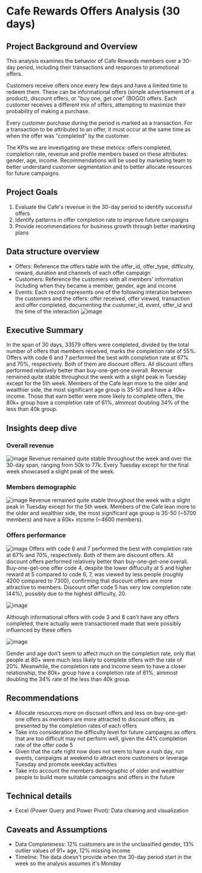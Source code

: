 # Cafe Rewards Offers Analysis (30 days)

## Project Background and Overview
This analysis examines the behavior of Cafe Rewards members over a 30-day period, including their transactions and responses to promotional offers.

Customers receive offers once every few days and have a limited time to redeem them. These can be informational offers (simple advertisement of a product), discount offers, or "buy one, get one" (BOGO) offers. Each customer receives a different mix of offers, attempting to maximize their probability of making a purchase.

Every customer purchase during the period is marked as a transaction. For a transaction to be attributed to an offer, it must occur at the same time as when the offer was "completed" by the customer.

The KPIs we are investigating are these metrics: offers completed, completion rate, revenue and profile members based on these attributes: gender, age, income. Recommendations will be used by marketing team to better understand customer segmentation and to better allocate resources for future campaigns.

## Project Goals
1. Evaluate the Cafe's revenue in the 30-day period to identify successful offers
2. Identify patterns in offer completion rate to improve future campaigns
3. Provide recommendations for business growth through better marketing plans

## Data structure overview
- Offers: Reference the offers table with the offer_id, offer_type, difficulty, reward, duration and channels of each offer campaign
- Customers: Reference the customers with all members' information including when they became a member, gender, age and income
- Events: Each record represents one of the following interation between the customers and the offers: offer received, offer viewed, transaction and offer completed, documenting the customer_id, event, offer_id and the time of the interaction
![image](https://github.com/user-attachments/assets/af9313e9-5858-4e53-adc8-37d23d2fc235)

## Executive Summary
In the span of 30 days, 33579 offers were completed, divided by the total number of offers that members received, marks the completion rate of 55%. Offers with code 6 and 7 performed the best with completion rate at 67% and 70%, respectively. Both of them are discount offers. All discount offers performed relatively better than buy-one-get-one overall. Revenue remained quite stable throughout the week with a slight peak in Tuesday except for the 5th week. Members of the Cafe lean more to the older and wealthier side, the most significant age group is 35-50 and have a 40k+ income. Those that earn better were more likely to complete offers, the 80k+ group have a completion rate of 61%, almmost doubling 34% of the less than 40k group. 

## Insights deep dive
### Overall revenue
![image](https://github.com/user-attachments/assets/7c43cb56-a65d-47de-b3b4-ff27136dc564)
Revenue remained quite stable throughout the week and over the 30-day span, ranging from 50k to 77k. Every Tuesday except for the final week showcased a slight peak of the week. 

### Members demographic
![image](https://github.com/user-attachments/assets/2c9fb2e4-7338-4c2f-8aad-8b770cc24e97)
Revenue remained quite stable throughout the week with a slight peak in Tuesday except for the 5th week. Members of the Cafe lean more to the older and wealthier side, the most significant age group is 35-50 (~5700 members) and have a 60k+ income (~4600 members).

### Offers performance
![image](https://github.com/user-attachments/assets/560fcca5-5ed7-4382-b0cb-edc7bf5cf43b)
Offers with code 6 and 7 performed the best with completion rate at 67% and 70%, respectively. Both of them are discount offers. All discount offers performed relatively better than buy-one-get-one overall. Buy-one-get-one offer code 4, despite the lower diffuculty at 5 and higher reward at 5 compared to code 6, 7, was viewed by less people (roughly 4200 compared to 7300), confirming that discount offers are more attractive to members. Discount offer code 5 has very low completion rate (44%), possibly due to the highest difficulty, 20.


![image](https://github.com/user-attachments/assets/737ba417-e9bf-4f81-a303-85cee98dfa8c)


Although informational offers with code 3 and 8 can't have any offers completed, there actually were transactioned made that were possibly influenced by these offers


![image](https://github.com/user-attachments/assets/4fff3ea7-6fbd-4012-b03b-692f4fd7e1fb)


Gender and age don't seem to affect much on the completion rate, only that people at 80+ were much less likely to complete offers with the rate of 20%. Meanwhile, the completion rate and income seem to have a closer relationship, the 80k+ group have a completion rate of 61%, almmost doubling the 34% rate of the less than 40k group. 


## Recommendations
- Allocate resources more on discount offers and less on buy-one-get-one offers as members are more attracted to discount offers, as presented by the completion rates of each offers
- Take into consideration the difficulty level for future campaigns as offers that are too difficult may not perform well, given the 44% completion rate of the offer code 5
- Given that the cafe right now does not seem to have a rush day, run events, campaigns at weekend to attract more customers or leverage Tuesday and promote weekday activities
- Take into account the members demographic of older and wealthier people to build more suitable campaigns and offers in the future

## Technical details
- Excel (Power Query and Power Pivot): Data cleaning and visualization

## Caveats and Assumptions
- Data Completeness: 12% customers are in the unclassified gender, 13% outlier values of 91+ age, 12% missing income
- Timeline: The data doesn't provide when the 30-day period start in the week so the analysis assumes it's Monday
